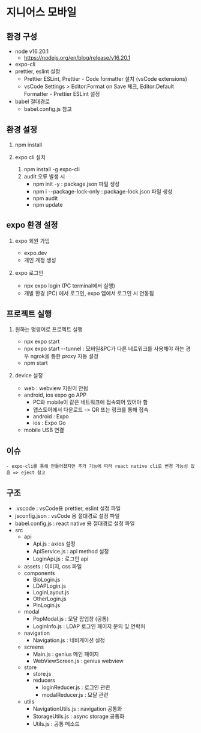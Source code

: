 # 지니어스 모바일

## 환경 구성

-   node v16.20.1
    -   https://nodejs.org/en/blog/release/v16.20.1
-   expo-cli
-   prettier, eslint 설정
    -   Prettier ESLint, Prettier - Code formatter 설치 (vsCode extensions)
    -   vsCode Settings > Editor:Format on Save 체크, Editor:Default Formatter - Prettier ESLint 설정
-   babel 절대경로
    -   babel.config.js 참고

## 환경 설정

1. npm install

2. expo cli 설치

    1. npm install -g expo-cli
    2. audit 오류 발생 시
        - npm init -y : package.json 파일 생성
        - npm i --package-lock-only : package-lock.json 파일 생성
        - npm audit
        - npm update

## expo 환경 설정

1. expo 회원 가입

    - expo.dev
    - 개인 계정 생성

2. expo 로그인
    - npx expo login (PC terminal에서 실행)
    - 개발 환경 (PC) 에서 로그인, expo 앱에서 로그인 시 연동됨

## 프로젝트 실행

1.  원하는 명령어로 프로젝트 실행

    -   npx expo start
    -   npx expo start --tunnel : 모바일&PC가 다른 네트워크를 사용해야 하는 경우 ngrok을 통한 proxy 자동 설정
    -   npm start

2.  device 설정
    -   web : webview 지원이 안됨
    -   android, ios expo go APP
        -   PC와 mobile이 같은 네트워크에 접속되어 있어야 함
        -   앱스토어에서 다운로드 -> QR 또는 링크를 통해 접속
        -   android : Expo
        -   ios : Expo Go
    -   mobile USB 연결

## 이슈

    - expo-cli를 통해 만들어졌지만 추가 기능에 따라 react native cli로 변경 가능성 있음 => eject 참고

## 구조

-   .vscode : vsCode용 prettier, eslint 설정 파일
-   jsconfig.json : vsCode 용 절대경로 설정 파일
-   babel.config.js : react native 용 절대경로 설정 파일
-   src
    -   api
        -   Api.js : axios 설정
        -   ApiService.js : api method 설정
        -   LoginApi.js : 로그인 api
    -   assets : 이미지, css 파일
    -   components
        -   BioLogin.js
        -   LDAPLogin.js
        -   LoginLayout.js
        -   OtherLogin.js
        -   PinLogin.js
    -   modal
        -   PopModal.js : 모달 팝업창 (공통)
        -   LoginInfo.js : LDAP 로그인 페이지 문의 및 연락처
    -   navigation
        -   Navigation.js : 네비게이션 설정
    -   screens
        -   Main.js : genius 메인 페이지
        -   WebViewScreen.js : genius webview
    -   store
        -   store.js
        -   reducers
            -   loginReducer.js : 로그인 관련
            -   modalReducer.js : 모달 관련
    -   utils
        -   NavigationUtils.js : navigation 공통화
        -   StorageUtils.js : async storage 공통화
        -   Utils.js : 공통 메소드
